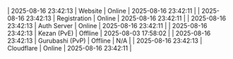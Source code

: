 | 2025-08-16 23:42:13 | Website | Online | 2025-08-16 23:42:11 |
| 2025-08-16 23:42:13 | Registration | Online | 2025-08-16 23:42:11 |
| 2025-08-16 23:42:13 | Auth Server | Online | 2025-08-16 23:42:11 |
| 2025-08-16 23:42:13 | Kezan (PvE) | Offline | 2025-08-03 17:58:02 |
| 2025-08-16 23:42:13 | Gurubashi (PvP) | Offline | N/A |
| 2025-08-16 23:42:13 | Cloudflare | Online | 2025-08-16 23:42:11 |
